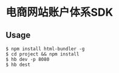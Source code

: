 # 电商网站账户体系SDK


## Usage

```
$ npm install html-bundler -g
$ cd project && npm install
$ hb dev -p 8080
$ hb dest
```
